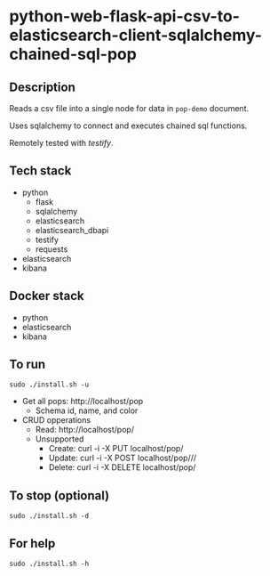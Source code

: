 # python-web-flask-api-csv-to-elasticsearch-client-sqlalchemy-chained-sql-pop

## Description
Reads a csv file into a single node for data in `pop-demo` document.

Uses sqlalchemy to connect and executes chained sql functions.

Remotely tested with *testify*.

## Tech stack
- python
    - flask
    - sqlalchemy
    - elasticsearch
    - elasticsearch_dbapi
    - testify
    - requests
- elasticsearch
- kibana

## Docker stack
- python
- elasticsearch
- kibana

## To run
`sudo ./install.sh -u`
- Get all pops: http://localhost/pop
  - Schema id, name, and color
- CRUD opperations
  - Read: http://localhost/pop/<id>
  - Unsupported
    - Create: curl -i -X PUT localhost/pop/<id>
    - Update: curl -i -X POST localhost/pop/<id>/<name>/<color>
    - Delete: curl -i -X DELETE localhost/pop/<id>

## To stop (optional)
`sudo ./install.sh -d`

## For help
`sudo ./install.sh -h`

